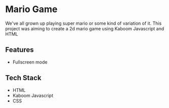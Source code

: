 
# Mario Game

We've all grown up playing super mario or some kind of variation of it. This project was aiming to create a 2d mario game using Kaboom Javascript and HTML
## Features

- Fullscreen mode



## Tech Stack

- HTML
- Kaboom Javascript
- CSS



